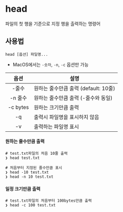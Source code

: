 # head

파일의 첫 행을 기준으로 지정 행을 출력하는 명령어

## 사용법

``` shell
head [옵션] 파일명...
```

* MacOS에서는 `-숫자`, `-n`, `-c` 옵션만 가능

| 옵션  | 설명 |
|:-----:|------|
| -줄수     | 원하는 줄수만큼 출력 (default: 10줄) |
| -n 줄수   | 원하는 줄수만큼 출력 (-줄수와 동일)  |
| -c bytes  | 원하는 크기만큼 출력 |
| -q        | 출력시 파일명을 표시하지 않음        |
| -v        | 출력하는 파일명 표시                 |

#### 원하는 줄수만큼 출력

``` shell
# test.txt파일의 처음 10줄 출력
❯ head test.txt

# 처음부터 지정된 줄수만큼 표시
❯ head -10 test.txt
❯ head -n 10 test.txt
```

#### 일정 크기만큼 출력

``` shell
# test.txt파일의 처음부터 100bytes만큼 출력
❯ head -c 100 test.txt
```
